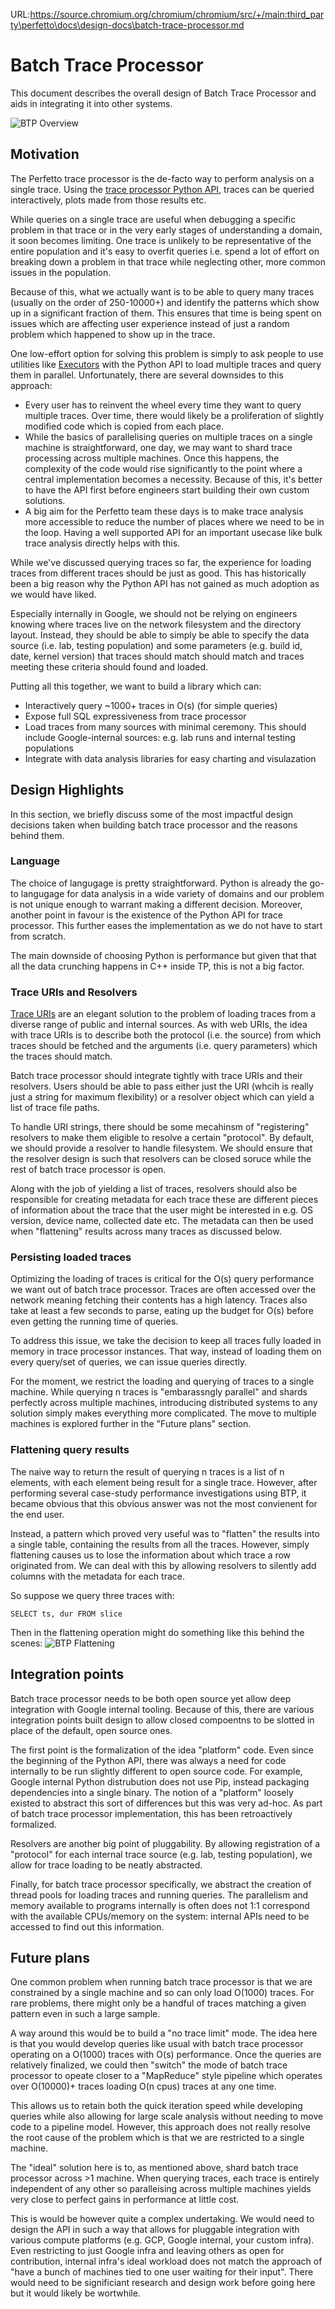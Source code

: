 URL:https://source.chromium.org/chromium/chromium/src/+/main:third_party\perfetto\docs\design-docs\batch-trace-processor.md
# Batch Trace Processor
This document describes the overall design of Batch Trace Processor and
aids in integrating it into other systems.

![BTP Overview](/docs/images/perfetto-btp-overview.svg)

## Motivation
The Perfetto trace processor is the de-facto way to perform analysis on a
single trace. Using the
[trace processor Python API](/docs/analysis/trace-processor#python-api),
traces can be queried interactively, plots made from those results etc.

While queries on a single trace are useful when debugging a specific problem
in that trace or in the very early stages of understanding a domain, it soon
becomes limiting. One trace is unlikely to be representative
of the entire population and it's easy to overfit queries i.e. spend a
lot of effort on breaking down a problem in that trace while neglecting
other, more common issues in the population.

Because of this, what we actually want is to be able to query many traces
(usually on the order of 250-10000+) and identify the patterns which show
up in a significant fraction of them. This ensures that time is being spent
on issues which are affecting user experience instead of just a random
problem which happened to show up in the trace.

One low-effort option for solving this problem is simply to ask people to use
utilities like [Executors](https://docs.python.org/3/library/concurrent.futures.html#executor-objects)
with the Python API to load multiple traces and query them in parallel.
Unfortunately, there are several downsides to this approach:
* Every user has to reinvent the wheel every time they want to query multiple
  traces. Over time, there would likely be a proliferation of slightly modified
  code which is copied from each place.
* While the basics of parallelising queries on multiple traces on a single
  machine is straightforward, one day, we may want to shard trace processing
  across multiple machines. Once this happens, the complexity of the code would
  rise significantly to the point where a central implementation becomes a
  necessity. Because of this, it's better to have the API first before engineers
  start building their own custom solutions.
* A big aim for the Perfetto team these days is to make trace analysis more
  accessible to reduce the number of places where we need to be in the loop.
  Having a well supported API for an important usecase like bulk trace analysis
  directly helps with this.

While we've discussed querying traces so far, the experience for loading traces
from different traces should be just as good. This has historically been a big
reason why the Python API has not gained as much adoption as we would have
liked.

Especially internally in Google, we should not be relying on engineers
knowing where traces live on the network filesystem and the directory layout.
Instead, they should be able to simply be able to specify the data source (i.e.
lab, testing population) and some parameters (e.g. build id, date, kernel
version) that traces should match should match and traces meeting these criteria
should found and loaded.

Putting all this together, we want to build a library which can:
* Interactively query ~1000+ traces in O(s) (for simple queries)
* Expose full SQL expressiveness from trace processor
* Load traces from many sources with minimal ceremony. This should  include
  Google-internal sources: e.g. lab runs and internal testing populations
* Integrate with data analysis libraries for easy charting and visulazation

## Design Highlights
In this section, we briefly discuss some of the most impactful design decisions
taken when building batch trace processor and the reasons behind them.

### Language
The choice of langugage is pretty straightforward. Python is already the go-to
langugage for data analysis in a wide variety of domains and our problem
is not unique enough to warrant making a different decision. Moreover, another
point in favour is the existence of the Python API for trace processor. This
further eases the implementation as we do not have to start from scratch.

The main downside of choosing Python is performance but given that that all
the data crunching happens in C++ inside TP,  this is not a big factor.

### Trace URIs and Resolvers
[Trace URIs](/docs/analysis/batch-trace-processor#trace-uris)
are an elegant solution to the problem of loading traces from a diverse range
of public and internal sources. As with web URIs, the idea with trace URIs is
to describe both the protocol (i.e. the source) from which traces should be
fetched and the arguments (i.e. query parameters) which the traces should match.

Batch trace processor should integrate tightly with trace URIs and their
resolvers. Users should be able to pass either just the URI (whcih is really
just a string for maximum flexibility) or a resolver object which can yield a
list of trace file paths.

To handle URI strings, there should be some mecahinsm of "registering" resolvers
to make them eligible to resolve a certain "protocol". By default, we should
provide a resolver to handle filesystem. We should ensure that the resolver
design is such that resolvers can be closed soruce while the rest of batch trace
processor is open.

Along with the job of yielding a list of traces, resolvers should also be
responsible for creating metadata for each trace these are different pieces
of information about the trace that the user might be interested in e.g. OS
version, device name, collected date etc. The metadata can then be used when
"flattening" results across many traces as discussed below.

### Persisting loaded traces
Optimizing the loading of traces is critical for the O(s) query performance
we want out of batch trace processor. Traces are often accessed
over the network meaning fetching their contents has a high latency.
Traces also take at least a few seconds to parse, eating up the budget for
O(s) before even getting the running time of queries.

To address this issue, we take the decision to keep all traces fully loaded in
memory in trace processor instances. That way, instead of loading them on every
query/set of queries, we can issue queries directly.

For the moment, we restrict the loading and querying of traces to a
single machine. While querying n traces is "embarassngly parallel" and shards
perfectly across multiple machines, introducing distributed systems to any
solution simply makes everything more complicated. The move to multiple
machines is explored further in the "Future plans" section.

### Flattening query results
The naive way to return the result of querying n traces is a list
of n elements, with each element being result for a single trace. However,
after performing several case-study performance investigations using BTP, it
became obvious that this obvious answer was not the most convienent for the end
user.

Instead, a pattern which proved very useful was to "flatten" the results into
a single table, containing the results from all the traces. However,
simply flattening causes us to lose the information about which trace a row
originated from. We can deal with this by allowing resolvers to silently add
columns with the metadata for each trace.


So suppose we query three traces with:

```SELECT ts, dur FROM slice```

Then in the flattening operation might do something like this behind the scenes:
![BTP Flattening](/docs/images/perfetto-btp-flattening.svg)


## Integration points
Batch trace processor needs to be both open source yet allow deep integration
with Google internal tooling. Because of this, there are various integration
points built design to allow closed compoentns to be slotted in place of the
default, open source ones.

The first point is the formalization of the idea "platform" code. Even since the
beginning of the Python API, there was always a need for code internally to be
run slightly different to open source code. For example, Google internal Python
distrubution does not use Pip, instead packaging dependencies into a single
binary. The notion of a "platform" loosely existed to abstract this sort of
differences but this was very ad-hoc. As part of batch trace processor
implementation, this has been retroactively formalized.

Resolvers are another big point of pluggability. By allowing registration of
a "protocol" for each internal trace source (e.g. lab, testing population), we
allow for trace loading to be neatly abstracted.

Finally, for batch trace processor specifically, we abstract the creation of
thread pools for loading traces and running queries. The parallelism and memory
available to programs internally is often does not 1:1 correspond with the
available CPUs/memory on the system: internal APIs need to be accessed to find
out this information.

## Future plans
One common problem when running batch trace processor is that we are
constrained by a single machine and so can only load O(1000) traces.
For rare problems, there might only be a handful of traces matching a given
pattern even in such a large sample.

A way around this would be to build a "no trace limit" mode. The idea here
is that you would develop queries like usual with batch trace processor
operating on a O(1000) traces with O(s) performance. Once the queries are
relatively finalized, we could then "switch" the mode of batch trace processor
to opeate closer to a "MapReduce" style pipeline which operates over O(10000)+
traces loading O(n cpus) traces at any one time.

This allows us to retain both the quick iteration speed while developing queries
while also allowing for large scale analysis without needing to move code
to a pipeline model. However, this approach does not really resolve the root
cause of the problem which is that we are restricted to a single machine.

The "ideal" solution here is to, as mentioned above, shard batch trace processor
across >1 machine. When querying traces, each trace is entirely independent of
any other so paralleising across multiple machines yields very close to perfect
gains in performance at little cost.

This is would be however quite a complex undertaking. We would need to design
the API in such a way that allows for pluggable integration with various compute
platforms (e.g. GCP, Google internal, your custom infra). Even restricting to
just Google infra and leaving others as open for contribution, internal infra's
ideal workload does not match the approach of "have a bunch of machines tied to
one user waiting for their input". There would need to be significiant research
and design work before going here but it would likely be wortwhile.
